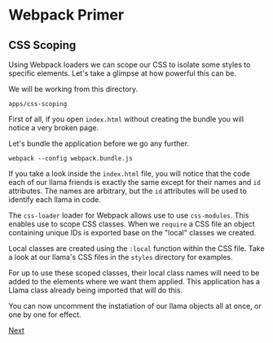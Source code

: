 # Webpack Primer

## CSS Scoping

Using Webpack loaders we can scope our CSS to isolate some styles
to specific elements. Let's take a glimpse at how powerful this
can be.

We will be working from this directory.

`apps/css-scoping`

First of all, if you open `index.html` without creating the
bundle you will notice a very broken page.

Let's bundle the application before we go any further.

`webpack --config webpack.bundle.js`

If you take a look inside the `index.html` file, you will notice
that the code each of our llama friends is exactly the same except
for their names and `id` attributes. The names are arbitrary, but
the `id` attributes will be used to identify each llama in code.

The `css-loader` loader for Webpack allows use to use `css-modules`.
This enables use to scope CSS classes. When we `require` a CSS file
an object containing unique IDs is exported base on the "local" classes
we created.

Local classes are created using the `:local` function within the CSS file.
Take a look at our llama's CSS files in the `styles` directory for examples.

For up to use these scoped classes, their local class names will need to be
added to the elements where we want them applied. This application has a Llama
class already being imported that will do this.

You can now uncomment the instatiation of our llama objects all at once,
or one by one for effect.

[Next](outro.md)